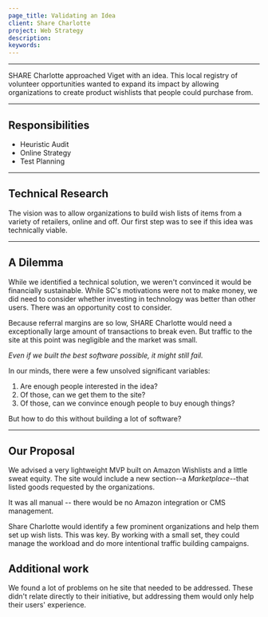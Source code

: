 ```yaml
---
page_title: Validating an Idea
client: Share Charlotte
project: Web Strategy
description:
keywords:
---
```


---

SHARE Charlotte approached Viget with an idea. This local registry of volunteer opportunities wanted to expand its impact by allowing organizations to create product wishlists that people could purchase from.

---

<h2>Responsibilities</h2>

<div class="main-content__2-col">
  <ul>
    <li>Heuristic Audit</li>
    <li>Online Strategy</li>
    <li>Test Planning</li>
  </ul>
</div>

---

## Technical Research

The vision was to allow organizations to build wish lists of items from a variety of retailers, online and off. Our first step was to see if this idea was technically viable.

---

## A Dilemma

While we identified a technical solution, we weren't convinced it would be financially sustainable. While SC's motivations were not to make money, we did need to consider whether investing in technology was better than other users. There was an opportunity cost to consider.

Because referral margins are so low, SHARE Charlotte would need a exceptionally large amount of transactions to break even. But traffic to the site at this point was negligible and the market was small.

*Even if we built the best software possible, it might still fail.*

In our minds, there were a few unsolved significant variables:

1. Are enough people interested in the idea?
1. Of those, can we get them to the site?
1. Of those, can we convince enough people to buy enough things?

But how to do this without building a lot of software?

---

## Our Proposal

We advised a very lightweight MVP built on Amazon Wishlists and a little sweat equity. The site would include a new section--a _Marketplace_--that listed goods requested by the organizations.

It was all manual -- there would be no Amazon integration or CMS management.

Share Charlotte would identify a few prominent organizations and help them set up wish lists. This was key. By working with a small set, they could manage the workload and do more intentional traffic building campaigns.


## Additional work

We found a lot of problems on he site that needed to be addressed. These didn't relate directly to their initiative, but addressing them would only help their users' experience.
